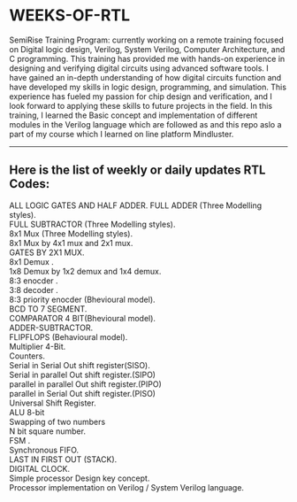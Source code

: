 # WEEKS-OF-RTL
SemiRise Training Program: currently working on a remote training focused on Digital logic design, Verilog, System Verilog, Computer Architecture, and C programming. This training has provided me with hands-on experience in designing and verifying digital circuits using advanced software tools. I have gained an in-depth understanding of how digital circuits function and have developed my skills in logic design, programming, and simulation. This experience has fueled my passion for chip design and verification, and I look forward to applying these skills to future projects in the field. In this training, I learned the Basic concept and implementation of different modules in the Verilog language which are followed as and this repo aslo a part of my course which I learned on line platform Mindluster.
<hr>
  
<h2>Here is the list of weekly or daily updates  RTL Codes:</h2>
 ALL LOGIC GATES AND HALF ADDER.
 FULL ADDER (Three Modelling styles). <br>
 FULL SUBTRACTOR (Three Modelling styles). <br>
 8x1 Mux (Three Modelling styles).<br>
 8x1 Mux by 4x1 mux and 2x1 mux.<br>
 GATES BY 2X1 MUX.<br>
 8x1 Demux .<br>
 1x8 Demux by 1x2 demux and 1x4 demux.<br>
 8:3 enocder .<br>
 3:8 decoder .<br>
 8:3 priority enocder (Bhevioural model).<br>
 BCD TO 7 SEGMENT. <br>
 COMPARATOR 4 BIT(Bhevioural model).<br>
 ADDER-SUBTRACTOR.<br>
 FLIPFLOPS (Behavioural model).<br>
 Multiplier 4-Bit.<br>
 Counters.<br>
 Serial in Serial Out shift register(SISO).<br>
 Serial in parallel Out shift register.(SIPO)<br>
 parallel in parallel Out shift register.(PIPO)<br>
 parallel in Serial Out shift register.(PISO)<br>
 Universal Shift Register.<br>
 ALU 8-bit<br>
 Swapping of two numbers<br>
 N bit square number.<br>
 FSM .<br>
 Synchronous FIFO.<br>
 LAST IN FIRST OUT (STACK).<br>
 DIGITAL CLOCK.<br>
 Simple processor Design key concept.<br>
 Processor implementation on Verilog / System Verilog language.<br>

